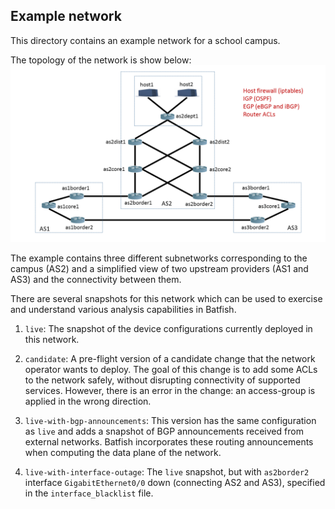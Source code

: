## Example network

This directory contains an example network for a school campus.

The topology of the network is show below: ![Campus topology](example-network.png)

The example contains three different subnetworks corresponding to the campus (AS2) and a simplified view of two upstream providers (AS1 and AS3) and the connectivity between them.

There are several snapshots for this network which can be used to exercise and understand various analysis capabilities in Batfish.

1. `live`: The snapshot of the device configurations currently deployed in this network.

1. `candidate`: A pre-flight version of a candidate change that the network operator wants to deploy. The goal of this change is to add some ACLs to the network safely, without disrupting connectivity of supported services. However, there is an error in the change: an access-group is applied in the wrong direction.

1. `live-with-bgp-announcements`: This version has the same configuration as `live` and adds a snapshot of BGP announcements received from external networks. Batfish incorporates these routing announcements when computing the data plane of the network.

1. `live-with-interface-outage`: The `live` snapshot, but with `as2border2` interface `GigabitEthernet0/0` down (connecting AS2 and AS3), specified in the `interface_blacklist` file.
